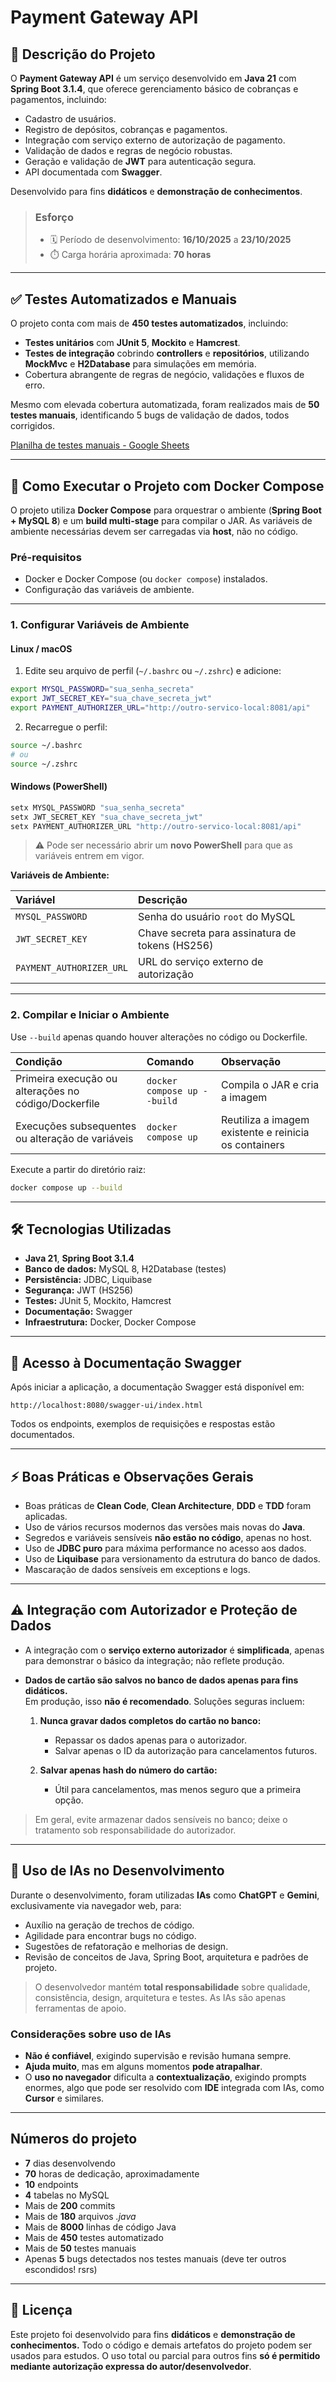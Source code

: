
# Payment Gateway API

## 📌 Descrição do Projeto

O **Payment Gateway API** é um serviço desenvolvido em **Java 21** com **Spring Boot 3.1.4**, que oferece gerenciamento básico de cobranças e pagamentos, incluindo:

- Cadastro de usuários.
- Registro de depósitos, cobranças e pagamentos.
- Integração com serviço externo de autorização de pagamento.
- Validação de dados e regras de negócio robustas.
- Geração e validação de **JWT** para autenticação segura.
- API documentada com **Swagger**.

Desenvolvido para fins **didáticos** e **demonstração de conhecimentos**.

> ### Esforço
> - 🗓️ Período de desenvolvimento: **16/10/2025** a **23/10/2025**
> - ⏱️ Carga horária aproximada: **70 horas**

---

## ✅ Testes Automatizados e Manuais

O projeto conta com mais de **450 testes automatizados**, incluindo:

- **Testes unitários** com **JUnit 5**, **Mockito** e **Hamcrest**.
- **Testes de integração** cobrindo **controllers** e **repositórios**, utilizando **MockMvc** e **H2Database** para simulações em memória.
- Cobertura abrangente de regras de negócio, validações e fluxos de erro.

Mesmo com elevada cobertura automatizada, foram realizados mais de **50 testes manuais**, identificando 5 bugs de validação de dados, todos corrigidos.

[Planilha de testes manuais - Google Sheets](https://docs.google.com/spreadsheets/d/1Vn1TLUCuKpbDOMiU2uNNofOcIm2Y1hBNCA6T32BERrQ/edit?usp=sharing)

---

## 🚀 Como Executar o Projeto com Docker Compose

O projeto utiliza **Docker Compose** para orquestrar o ambiente (**Spring Boot + MySQL 8**) e um **build multi-stage** para compilar o JAR. 
As variáveis de ambiente necessárias devem ser carregadas via **host**, não no código.

### Pré-requisitos

- Docker e Docker Compose (ou `docker compose`) instalados.
- Configuração das variáveis de ambiente.

---

### 1. Configurar Variáveis de Ambiente

#### Linux / macOS

1. Edite seu arquivo de perfil (`~/.bashrc` ou `~/.zshrc`) e adicione:

```bash
export MYSQL_PASSWORD="sua_senha_secreta"
export JWT_SECRET_KEY="sua_chave_secreta_jwt"
export PAYMENT_AUTHORIZER_URL="http://outro-servico-local:8081/api"
```

2. Recarregue o perfil:

```bash
source ~/.bashrc
# ou
source ~/.zshrc
```

#### Windows (PowerShell)

```powershell
setx MYSQL_PASSWORD "sua_senha_secreta"
setx JWT_SECRET_KEY "sua_chave_secreta_jwt"
setx PAYMENT_AUTHORIZER_URL "http://outro-servico-local:8081/api"
```

> ⚠️ Pode ser necessário abrir um **novo PowerShell** para que as variáveis entrem em vigor.

**Variáveis de Ambiente:**

| Variável | Descrição |
| :--- | :--- |
| `MYSQL_PASSWORD` | Senha do usuário `root` do MySQL |
| `JWT_SECRET_KEY` | Chave secreta para assinatura de tokens (HS256) |
| `PAYMENT_AUTHORIZER_URL` | URL do serviço externo de autorização |

---

### 2. Compilar e Iniciar o Ambiente

Use `--build` apenas quando houver alterações no código ou Dockerfile.

| Condição | Comando | Observação |
| :--- | :--- | :--- |
| Primeira execução ou alterações no código/Dockerfile | `docker compose up --build` | Compila o JAR e cria a imagem |
| Execuções subsequentes ou alteração de variáveis | `docker compose up` | Reutiliza a imagem existente e reinicia os containers |

Execute a partir do diretório raiz:

```bash
docker compose up --build
```

---

## 🛠 Tecnologias Utilizadas

- **Java 21**, **Spring Boot 3.1.4**
- **Banco de dados:** MySQL 8, H2Database (testes)
- **Persistência:** JDBC, Liquibase
- **Segurança:** JWT (HS256)
- **Testes:** JUnit 5, Mockito, Hamcrest
- **Documentação:** Swagger
- **Infraestrutura:** Docker, Docker Compose

---

## 📄 Acesso à Documentação Swagger

Após iniciar a aplicação, a documentação Swagger está disponível em:

```
http://localhost:8080/swagger-ui/index.html
```

Todos os endpoints, exemplos de requisições e respostas estão documentados.

---

## ⚡ Boas Práticas e Observações Gerais

- Boas práticas de **Clean Code**, **Clean Architecture**, **DDD** e **TDD** foram aplicadas.
- Uso de vários recursos modernos das versões mais novas do **Java**.
- Segredos e variáveis sensíveis **não estão no código**, apenas no host.
- Uso de **JDBC puro** para máxima performance no acesso aos dados.
- Uso de **Liquibase** para versionamento da estrutura do banco de dados.
- Mascaração de dados sensíveis em exceptions e logs.

---

## ⚠️ Integração com Autorizador e Proteção de Dados

- A integração com o **serviço externo autorizador** é **simplificada**, apenas para demonstrar o básico da integração; não reflete produção.

- **Dados de cartão são salvos no banco de dados apenas para fins didáticos.**  
  Em produção, isso **não é recomendado**. Soluções seguras incluem:

   1. **Nunca gravar dados completos do cartão no banco:**
      - Repassar os dados apenas para o autorizador.
      - Salvar apenas o ID da autorização para cancelamentos futuros.

   2. **Salvar apenas hash do número do cartão:**
      - Útil para cancelamentos, mas menos seguro que a primeira opção.

> Em geral, evite armazenar dados sensíveis no banco; deixe o tratamento sob responsabilidade do autorizador.

---

## 🤖 Uso de IAs no Desenvolvimento

Durante o desenvolvimento, foram utilizadas **IAs** como **ChatGPT** e **Gemini**, exclusivamente via navegador web, para:

- Auxílio na geração de trechos de código.
- Agilidade para encontrar bugs no código.
- Sugestões de refatoração e melhorias de design.
- Revisão de conceitos de Java, Spring Boot, arquitetura e padrões de projeto.

> O desenvolvedor mantém **total responsabilidade** sobre qualidade, consistência, design, arquitetura e testes. As IAs são apenas ferramentas de apoio.

### Considerações sobre uso de IAs

- **Não é confiável**, exigindo supervisão e revisão humana sempre.
- **Ajuda muito**, mas em alguns momentos **pode atrapalhar**.
- O **uso no navegador** dificulta a **contextualização**, exigindo prompts enormes, 
  algo que pode ser resolvido com **IDE** integrada com IAs, como **Cursor** e similares.
 
---

## Números do projeto

- **7** dias desenvolvendo
- **70** horas de dedicação, aproximadamente
- **10** endpoints
- **4** tabelas no MySQL
- Mais de **200** commits
- Mais de **180** arquivos *.java*
- Mais de **8000** linhas de código Java
- Mais de **450** testes automatizado
- Mais de **50** testes manuais
- Apenas **5** bugs detectados nos testes manuais (deve ter outros escondidos! rsrs)

---

## 📜 Licença

Este projeto foi desenvolvido para fins **didáticos** e **demonstração de conhecimentos.**
Todo o código e demais artefatos do projeto podem ser usados para estudos. O uso total ou 
parcial para outros fins **só é permitido mediante autorização expressa do autor/desenvolvedor**.